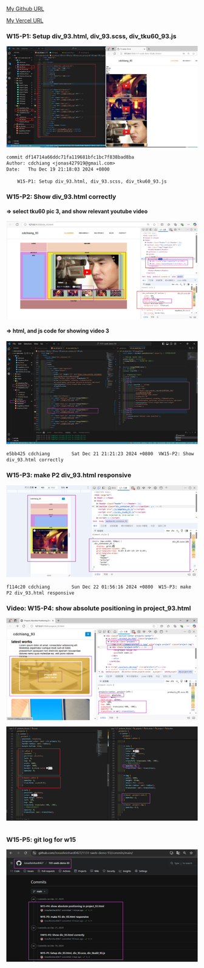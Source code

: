 [My Github URL](https://github.com/JonasReinhard0427/1131-sweb-demo-93)

[My Vercel URL](https://1131-sweb-demo-93.vercel.app/)

### W15-P1: Setup div_93.html, div_93.scss, div_tku60_93.js

![](w15-p1.png)

```
commit df14714a66ddc71fa119681bfc1bc7f838bad8ba
Author: cdchiang <jonas427919@gmail.com>
Date:   Thu Dec 19 21:18:03 2024 +0800

    W15-P1: Setup div_93.html, div_93.scss, div_tku60_93.js
```

### W15-P2: Show div_93.html correctly

#### => select tku60 pic 3, and show relevant youtube video

![](w15-p2-1.png)

#### => html, and js code for showing video 3

![](w15-p2-2.png)

```
e5bb425 cdchiang        Sat Dec 21 21:21:23 2024 +0800  VW15-P2: Show div_93.html correctly
```

### W15-P3: make P2 div_93.html responsive

![](w15-p3.png)

```
f114c20 cdchiang        Sun Dec 22 01:56:16 2024 +0800  W15-P3: make P2 div_93.html responsive
```

### Video: W15-P4: show absolute positioning in project_93.html

![](w15-p4-1.png)

![](w15-p4-2.png)

```

```

### W15-P5: git log for w15

![](w15-logs.png)
